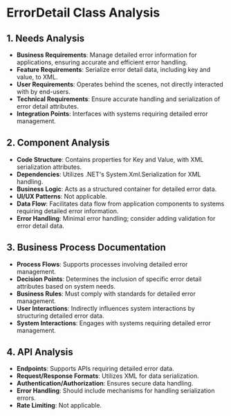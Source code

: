 # ErrorDetail Class Analysis

## 1. Needs Analysis
- **Business Requirements**: Manage detailed error information for applications, ensuring accurate and efficient error handling.
- **Feature Requirements**: Serialize error detail data, including key and value, to XML.
- **User Requirements**: Operates behind the scenes, not directly interacted with by end-users.
- **Technical Requirements**: Ensure accurate handling and serialization of error detail attributes.
- **Integration Points**: Interfaces with systems requiring detailed error management.

## 2. Component Analysis
- **Code Structure**: Contains properties for Key and Value, with XML serialization attributes.
- **Dependencies**: Utilizes .NET's System.Xml.Serialization for XML handling.
- **Business Logic**: Acts as a structured container for detailed error data.
- **UI/UX Patterns**: Not applicable.
- **Data Flow**: Facilitates data flow from application components to systems requiring detailed error information.
- **Error Handling**: Minimal error handling; consider adding validation for error detail data.

## 3. Business Process Documentation
- **Process Flows**: Supports processes involving detailed error management.
- **Decision Points**: Determines the inclusion of specific error detail attributes based on system needs.
- **Business Rules**: Must comply with standards for detailed error management.
- **User Interactions**: Indirectly influences system interactions by structuring detailed error data.
- **System Interactions**: Engages with systems requiring detailed error management.

## 4. API Analysis
- **Endpoints**: Supports APIs requiring detailed error data.
- **Request/Response Formats**: Utilizes XML for data serialization.
- **Authentication/Authorization**: Ensures secure data handling.
- **Error Handling**: Should include mechanisms for handling serialization errors.
- **Rate Limiting**: Not applicable.
